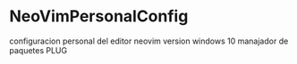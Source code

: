 # NeoVimPersonalConfig
configuracion personal del editor neovim version windows 10
manajador de paquetes PLUG
